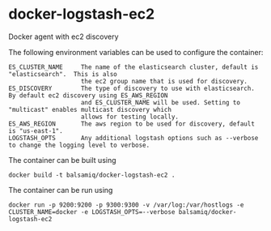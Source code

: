 docker-logstash-ec2
===================

Docker agent with ec2 discovery

The following environment variables can be used to configure the container:

    ES_CLUSTER_NAME     The name of the elasticsearch cluster, default is "elasticsearch".  This is also
                        the ec2 group name that is used for discovery.
    ES_DISCOVERY        The type of discovery to use with elasticsearch. By default ec2 discovery using ES_AWS_REGION 
                        and ES_CLUSTER_NAME will be used. Setting to "multicast" enables multicast discovery which
                        allows for testing locally.
    ES_AWS_REGION       The aws region to be used for discovery, default is "us-east-1".
    LOGSTASH_OPTS       Any additional logstash options such as --verbose to change the logging level to verbose.

The container can be built using

    docker build -t balsamiq/docker-logstash-ec2 .

The container can be run using

    docker run -p 9200:9200 -p 9300:9300 -v /var/log:/var/hostlogs -e CLUSTER_NAME=docker -e LOGSTASH_OPTS=--verbose balsamiq/docker-logstash-ec2
